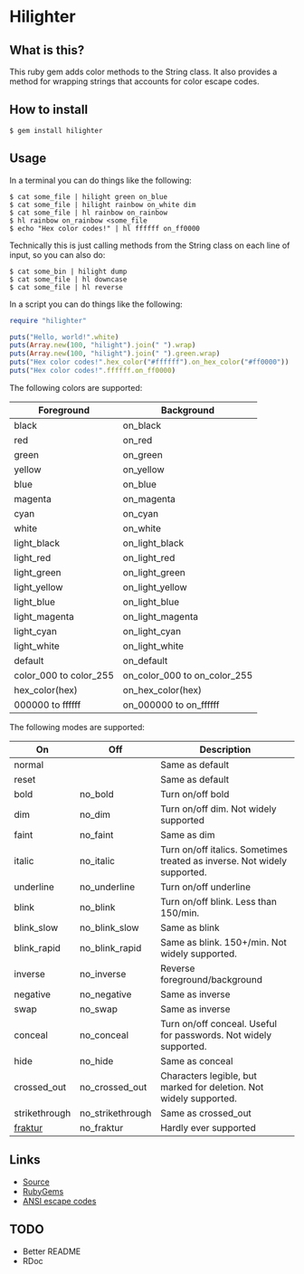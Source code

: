 # Hilighter

## What is this?

This ruby gem adds color methods to the String class. It also provides
a method for wrapping strings that accounts for color escape codes.

## How to install

```
$ gem install hilighter
```

## Usage

In a terminal you can do things like the following:

```
$ cat some_file | hilight green on_blue
$ cat some_file | hilight rainbow on_white dim
$ cat some_file | hl rainbow on_rainbow
$ hl rainbow on_rainbow <some_file
$ echo "Hex color codes!" | hl ffffff on_ff0000
```

Technically this is just calling methods from the String class on each
line of input, so you can also do:

```
$ cat some_bin | hilight dump
$ cat some_file | hl downcase
$ cat some_file | hl reverse
```

In a script you can do things like the following:

```ruby
require "hilighter"

puts("Hello, world!".white)
puts(Array.new(100, "hilight").join(" ").wrap)
puts(Array.new(100, "hilight").join(" ").green.wrap)
puts("Hex color codes!".hex_color("#ffffff").on_hex_color("#ff0000"))
puts("Hex color codes!".ffffff.on_ff0000)
```

The following colors are supported:

Foreground             | Background
----------             | ----------
black                  | on_black
red                    | on_red
green                  | on_green
yellow                 | on_yellow
blue                   | on_blue
magenta                | on_magenta
cyan                   | on_cyan
white                  | on_white
light_black            | on_light_black
light_red              | on_light_red
light_green            | on_light_green
light_yellow           | on_light_yellow
light_blue             | on_light_blue
light_magenta          | on_light_magenta
light_cyan             | on_light_cyan
light_white            | on_light_white
default                | on_default
color_000 to color_255 | on_color_000 to on_color_255
hex_color(hex)         | on_hex_color(hex)
000000 to ffffff       | on_000000 to on_ffffff

The following modes are supported:

On            | Off              | Description
---           | ---              | -----------
normal        |                  | Same as default
reset         |                  | Same as default
bold          | no_bold          | Turn on/off bold
dim           | no_dim           | Turn on/off dim. Not widely supported
faint         | no_faint         | Same as dim
italic        | no_italic        | Turn on/off italics. Sometimes treated as inverse. Not widely supported.
underline     | no_underline     | Turn on/off underline
blink         | no_blink         | Turn on/off blink. Less than 150/min.
blink_slow    | no_blink_slow    | Same as blink
blink_rapid   | no_blink_rapid   | Same as blink. 150+/min. Not widely supported.
inverse       | no_inverse       | Reverse foreground/background
negative      | no_negative      | Same as inverse
swap          | no_swap          | Same as inverse
conceal       | no_conceal       | Turn on/off conceal. Useful for passwords. Not widely supported.
hide          | no_hide          | Same as conceal
crossed_out   | no_crossed_out   | Characters legible, but marked for deletion. Not widely supported.
strikethrough | no_strikethrough | Same as crossed_out
[fraktur]     | no_fraktur       | Hardly ever supported

[fraktur]: https://en.wikipedia.org/wiki/Fraktur

## Links

- [Source](https://gitlab.com/mjwhitta/hilighter)
- [RubyGems](https://rubygems.org/gems/hilighter)
- [ANSI escape codes](https://en.wikipedia.org/wiki/ANSI_escape_code)

## TODO

- Better README
- RDoc
